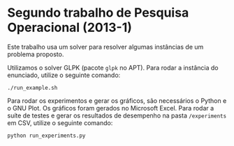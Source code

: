 # Segundo trabalho de Pesquisa Operacional (2013-1)

Este trabalho usa um solver para resolver algumas instâncias de um problema
proposto.

Utilizamos o solver GLPK (pacote `glpk` no APT). Para rodar a instância
do enunciado, utilize o seguinte comando:

```
./run_example.sh
```

Para rodar os experimentos e gerar os gráficos, são necessários o Python
e o GNU Plot. Os gráficos foram gerados no Microsoft Excel. Para rodar a suíte
de testes e gerar os resultados de desempenho na pasta `/experiments` em CSV,
utilize o seguinte comando:

```
python run_experiments.py
```